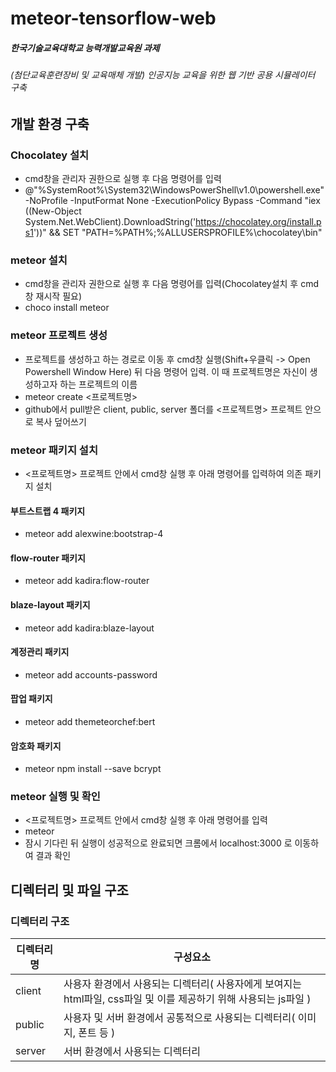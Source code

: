 # meteor-tensorflow-web
##### 한국기술교육대학교 능력개발교육원 과제
###### (첨단교육훈련장비 및 교육매체 개발) 인공지능 교육을 위한 웹 기반 공용 시뮬레이터 구축


## 개발 환경 구축
### Chocolatey 설치
- cmd창을 관리자 권한으로 실행 후 다음 명령어를 입력
- @"%SystemRoot%\System32\WindowsPowerShell\v1.0\powershell.exe" -NoProfile -InputFormat None -ExecutionPolicy Bypass -Command "iex ((New-Object System.Net.WebClient).DownloadString('https://chocolatey.org/install.ps1'))" && SET "PATH=%PATH%;%ALLUSERSPROFILE%\chocolatey\bin"

### meteor 설치
- cmd창을 관리자 권한으로 실행 후 다음 명령어를 입력(Chocolatey설치 후 cmd창 재시작 필요)
- choco install meteor

### meteor 프로젝트 생성
- 프로젝트를 생성하고 하는 경로로 이동 후 cmd창 실행(Shift+우클릭 -> Open Powershell Window Here) 뒤 다음 명령어 입력. 이 때 프로젝트명은 자신이 생성하고자 하는 프로젝트의 이름
- meteor create <프로젝트명>
- github에서 pull받은 client, public, server 폴더를 <프로젝트명> 프로젝트 안으로 복사 덮어쓰기


### meteor 패키지 설치
- <프로젝트명> 프로젝트 안에서 cmd창 실행 후 아래 명령어를 입력하여 의존 패키지 설치
#### 부트스트랩 4 패키지
- meteor add alexwine:bootstrap-4
#### flow-router 패키지
- meteor add kadira:flow-router
#### blaze-layout 패키지
- meteor add kadira:blaze-layout
#### 계정관리 패키지
- meteor add accounts-password
#### 팝업 패키지
- meteor add themeteorchef:bert
#### 암호화 패키지
- meteor npm install --save bcrypt

### meteor 실행 및 확인
- <프로젝트명> 프로젝트 안에서 cmd창 실행 후 아래 명령어를 입력
- meteor
- 잠시 기다린 뒤 실행이 성공적으로 완료되면 크롬에서 localhost:3000 로 이동하여 결과 확인

## 디렉터리 및 파일 구조
### 디렉터리 구조
| 디렉터리명 | 구성요소 |
| ------ | ------ |
| client | 사용자 환경에서 사용되는 디렉터리( 사용자에게 보여지는 html파일, css파일 및 이를 제공하기 위해 사용되는 js파일 ) |
| public | 사용자 및 서버 환경에서 공통적으로 사용되는 디렉터리( 이미지, 폰트 등 ) |
| server | 서버 환경에서 사용되는 디렉터리 |
